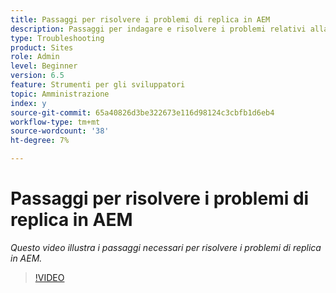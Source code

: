```yaml
---
title: Passaggi per risolvere i problemi di replica in AEM
description: Passaggi per indagare e risolvere i problemi relativi alla replica
type: Troubleshooting
product: Sites
role: Admin
level: Beginner
version: 6.5
feature: Strumenti per gli sviluppatori
topic: Amministrazione
index: y
source-git-commit: 65a40826d3be322673e116d98124c3cbfb1d6eb4
workflow-type: tm+mt
source-wordcount: '38'
ht-degree: 7%

---
```



# Passaggi per risolvere i problemi di replica in AEM

*Questo video illustra i passaggi necessari per risolvere i problemi di replica in AEM.*

>[!VIDEO](https://video.tv.adobe.com/v/335471?quality=9&learn=on)
